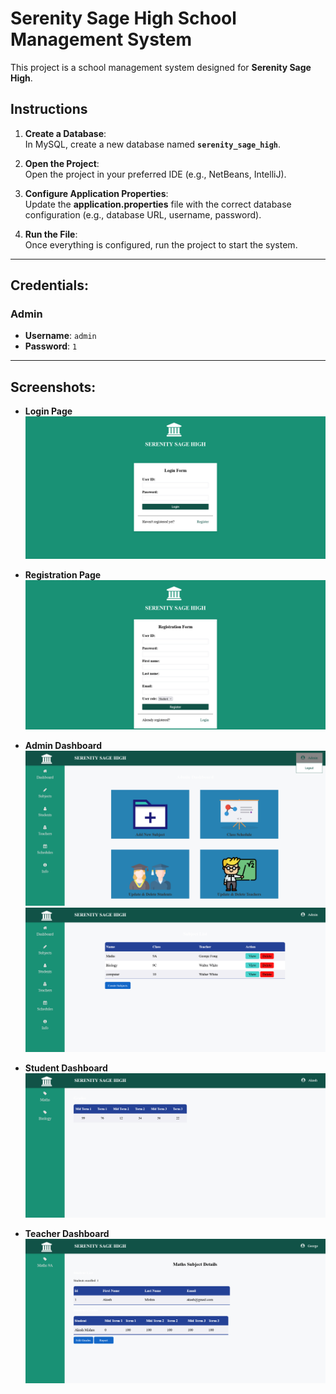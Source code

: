 # Serenity Sage High School Management System

This project is a school management system designed for **Serenity Sage High**.

## Instructions

1. **Create a Database**:  
   In MySQL, create a new database named **`serenity_sage_high`**.

2. **Open the Project**:  
   Open the project in your preferred IDE (e.g., NetBeans, IntelliJ).

3. **Configure Application Properties**:  
   Update the **application.properties** file with the correct database configuration (e.g., database URL, username, password).

4. **Run the File**:  
   Once everything is configured, run the project to start the system.

---

## Credentials:

### Admin
- **Username**: `admin`
- **Password**: `1`

---

## Screenshots:
- **Login Page**  
  ![Login Page Screenshot](screenshots/login.png)

- **Registration Page**  
  ![Registration Screenshot](screenshots/registeration.png)

- **Admin Dashboard**  
  ![Admin Dashboard Screenshot](screenshots/admin.png)
  ![Admin Dashboard Screenshot](screenshots/admin_subject.png)

- **Student Dashboard**  
  ![Student Dashboard Screenshot](screenshots/student.png)

- **Teacher Dashboard**  
  ![Teacher Dashboard Screenshot](screenshots/teacher.png)


